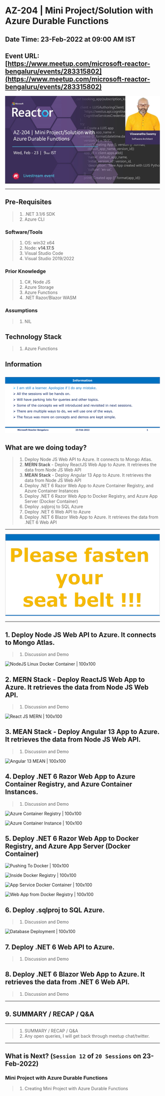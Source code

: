 # AZ-204 | Mini Project/Solution with Azure Durable Functions

## Date Time: 23-Feb-2022 at 09:00 AM IST

## Event URL: [https://www.meetup.com/microsoft-reactor-bengaluru/events/283315802](https://www.meetup.com/microsoft-reactor-bengaluru/events/283315802)

![Viswanatha Swamy P K |150x150](./Documentation/Images/ViswanathaSwamyPK.PNG)

---

## Pre-Requisites

> 1. .NET 3.1/6 SDK
> 1. Azure CLI

### Software/Tools

> 1. OS: win32 x64
> 1. Node: **v14.17.5**
> 1. Visual Studio Code
> 1. Visual Studio 2019/2022

### Prior Knowledge

> 1. C#, Node JS
> 1. Azure Storage
> 1. Azure Functions
> 1. .NET Razor/Blazor WASM

### Assumptions

> 1. NIL

## Technology Stack

> 1. Azure Functions

## Information

## ![Information | 100x100](./Documentation/Images/Information.PNG)

## What are we doing today?

> 1. Deploy Node JS Web API to Azure. It connects to Mongo Atlas.
> 1. **MERN Stack** - Deploy ReactJS Web App to Azure. It retrieves the data from Node JS Web API
> 1. **MEAN Stack** - Deploy Angular 13 App to Azure. It retrieves the data from Node JS Web API
> 1. Deploy .NET 6 Razor Web App to Azure Container Registry, and Azure Container Instances
> 1. Deploy .NET 6 Razor Web App to Docker Registry, and Azure App Server (Docker Container)
> 1. Deploy .sqlproj to SQL Azure
> 1. Deploy .NET 6 Web API to Azure
> 1. Deploy .NET 6 Blazor Web App to Azure. It retrieves the data from .NET 6 Web API

---

![Information | 100x100](./Documentation/Images/SeatBelt.PNG)

---

## 1. Deploy Node JS Web API to Azure. It connects to Mongo Atlas.

> 1. Discussion and Demo

![NodeJS Linux Docker Container | 100x100](./Documentation/Images/NodeJS_Linux_Docker_Container.PNG)

## 2. **MERN Stack** - Deploy ReactJS Web App to Azure. It retrieves the data from Node JS Web API.

> 1. Discussion and Demo

![React JS MERN | 100x100](./Documentation/Images/ReactJS_MERN.PNG)

## 3. **MEAN Stack** - Deploy Angular 13 App to Azure. It retrieves the data from Node JS Web API.

> 1. Discussion and Demo

![Angular 13 MEAN | 100x100](./Documentation/Images/Angular13_MEAN.PNG)

## 4. Deploy .NET 6 Razor Web App to Azure Container Registry, and Azure Container Instances.

> 1. Discussion and Demo

![Azure Container Registry | 100x100](./Documentation/Images/AzureContainerRegistry.PNG)

![Azure Container Instance | 100x100](./Documentation/Images/AzureContainerInstance.PNG)

## 5. Deploy .NET 6 Razor Web App to Docker Registry, and Azure App Server (Docker Container)

![Pushing To Docker | 100x100](./Documentation/Images/PushingToDocker.PNG)

![Inside Docker Registry | 100x100](./Documentation/Images/InsideDockerRegistry.PNG)

![App Service Docker Container | 100x100](./Documentation/Images/AppServiceDockerContainer.PNG)

![Web App from Docker Registry | 100x100](./Documentation/Images/WebAppFromDocker.PNG)

## 6. Deploy .sqlproj to SQL Azure.

> 1. Discussion and Demo

![Database Deployment | 100x100](./Documentation/Images/1DatabaseDeployment.PNG)

## 7. Deploy .NET 6 Web API to Azure.

> 1. Discussion and Demo

## 8. Deploy .NET 6 Blazor Web App to Azure. It retrieves the data from .NET 6 Web API.

> 1. Discussion and Demo

---

## 9. SUMMARY / RECAP / Q&A

---

> 1. SUMMARY / RECAP / Q&A
> 2. Any open queries, I will get back through meetup chat/twitter.

---

## What is Next? (`Session 12` of `20 Sessions` on 23-Feb-2022)

### Mini Project with Azure Durable Functions

> 1. Creating Mini Project with Azure Durable Functions
